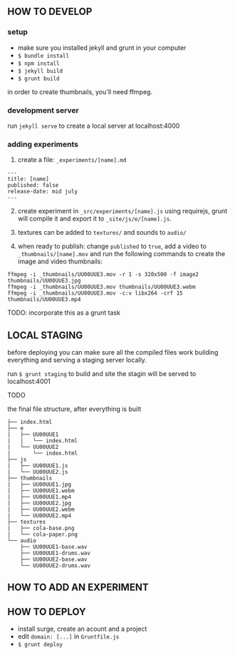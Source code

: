 HOW TO DEVELOP
--------------

### setup

- make sure you installed jekyll and grunt in your computer
- `$ bundle install`
- `$ npm install`
- `$ jekyll build`
- `$ grunt build`

in order to create thumbnails, you'll need ffmpeg.

### development server
run `jekyll serve` to create a local server at localhost:4000

### adding experiments

1. create a file: `_experiments/[name].md`
```
---
title: [name]
published: false
release-date: mid july
---
```

2. create experiment in `_src/experiments/[name].js` using requirejs,
grunt will compile it and export it to `_site/js/e/[name].js`.

3. textures can be added to `textures/` and sounds to `audio/`

4. when ready to publish: change `published` to `true`, add a video
to `_thumbnails/[name].mov` and run the following commands to create
the image and video thumbnails:

```
ffmpeg -i _thumbnails/UU00UUE3.mov -r 1 -s 320x500 -f image2 thumbnails/UU00UUE3.jpg
ffmpeg -i _thumbnails/UU00UUE3.mov thumbnails/UU00UUE3.webm
ffmpeg -i _thumbnails/UU00UUE3.mov -c:v libx264 -crf 15 thumbnails/UU00UUE3.mp4
```

TODO: incorporate this as a grunt task


LOCAL STAGING
-------------
before deploying you can make sure all the compiled files work building
everything and serving a staging server locally.

run `$ grunt staging` to build and site the stagin will be served to
localhost:4001

TODO


the final file structure, after everything is built
```
├── index.html
├── e
|   ├── UU00UUE1
|   |   └── index.html
|   └── UU00UUE2
|       └── index.html
├── js
|   ├── UU00UUE1.js
|   └── UU00UUE2.js
├── thumbnails
|   ├── UU00UUE1.jpg
|   ├── UU00UUE1.webm
|   ├── UU00UUE1.mp4
|   ├── UU00UUE2.jpg
|   ├── UU00UUE2.webm
|   └── UU00UUE2.mp4
├── textures
|   ├── cola-base.png
|   └── cola-paper.png
└── audio
    ├── UU00UUE1-base.wav
    ├── UU00UUE1-drums.wav
    ├── UU00UUE2-base.wav
    └── UU00UUE2-drums.wav
```




HOW TO ADD AN EXPERIMENT
------------------------





HOW TO DEPLOY
-------------

- install surge, create an acount and a project
- edit `domain: [...]` in `Gruntfile.js`
- `$ grunt deploy`
